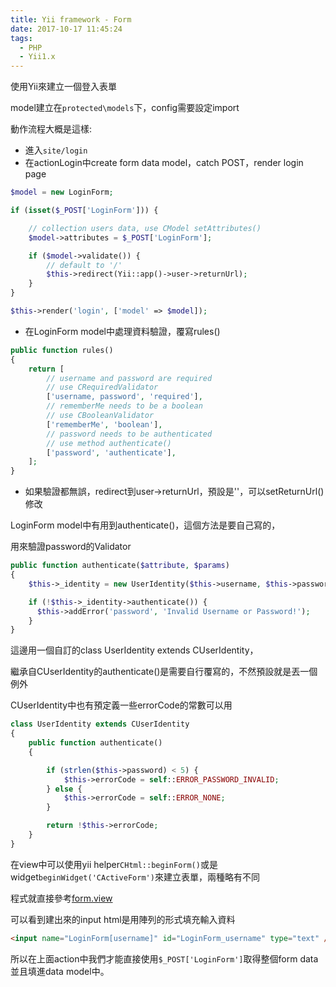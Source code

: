 ```yaml
---
title: Yii framework - Form
date: 2017-10-17 11:45:24
tags:
  - PHP
  - Yii1.x
---
```

使用Yii來建立一個登入表單

model建立在`protected\models`下，config需要設定import

動作流程大概是這樣:

<!--more-->

* 進入`site/login`
* 在actionLogin中create form data model，catch POST，render login page

```PHP
$model = new LoginForm;

if (isset($_POST['LoginForm'])) {

    // collection users data, use CModel setAttributes()
    $model->attributes = $_POST['LoginForm'];

    if ($model->validate()) {
        // default to '/'
        $this->redirect(Yii::app()->user->returnUrl);
    }
}

$this->render('login', ['model' => $model]);
```

* 在LoginForm model中處理資料驗證，覆寫rules()

```PHP
public function rules()
{
    return [
        // username and password are required
        // use CRequiredValidator
        ['username, password', 'required'],
        // rememberMe needs to be a boolean
        // use CBooleanValidator
        ['rememberMe', 'boolean'],
        // password needs to be authenticated
        // use method authenticate()
        ['password', 'authenticate'],
    ];
}
```

* 如果驗證都無誤，redirect到user->returnUrl，預設是'\'，可以setReturnUrl()修改

LoginForm model中有用到authenticate()，這個方法是要自己寫的，

用來驗證password的Validator

```PHP
public function authenticate($attribute, $params)
{
    $this->_identity = new UserIdentity($this->username, $this->password);

    if (!$this->_identity->authenticate()) {
      $this->addError('password', 'Invalid Username or Password!');
    }
}
```

這邊用一個自訂的class UserIdentity extends CUserIdentity，

繼承自CUserIdentity的authenticate()是需要自行覆寫的，不然預設就是丟一個例外

CUserIdentity中也有預定義一些errorCode的常數可以用

```PHP
class UserIdentity extends CUserIdentity
{
    public function authenticate()
    {

        if (strlen($this->password) < 5) {
            $this->errorCode = self::ERROR_PASSWORD_INVALID;
        } else {
            $this->errorCode = self::ERROR_NONE;
        }

        return !$this->errorCode;
    }
}
```

在view中可以使用yii helper`CHtml::beginForm()`或是widget`beginWidget('CActiveForm')`來建立表單，兩種略有不同

程式就直接參考[form.view](http://www.yiichina.com/doc/guide/1.1/form.view)

可以看到建出來的input html是用陣列的形式填充輸入資料

```HTML
<input name="LoginForm[username]" id="LoginForm_username" type="text" />
```

所以在上面action中我們才能直接使用`$_POST['LoginForm']`取得整個form data並且填進data model中。
